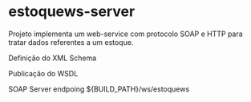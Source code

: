 # estoquews-server

Projeto implementa um web-service com protocolo SOAP e HTTP para tratar dados referentes a um estoque.

Definição do XML Schema

Publicação do WSDL

SOAP Server endpoing ${BUILD_PATH}/ws/estoquews
